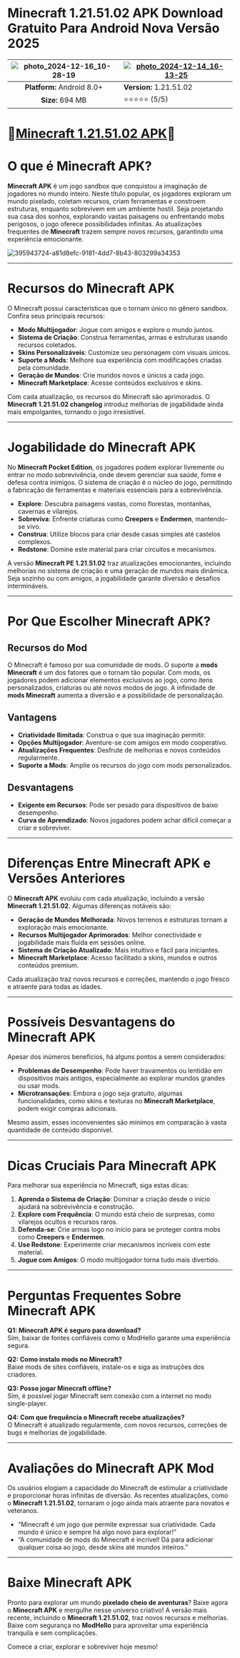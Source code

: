 # Minecraft 1.21.51.02 APK Download Gratuito Para Android Nova Versão 2025

| ![photo_2024-12-16_10-28-19](https://github.com/user-attachments/assets/87927af1-36aa-4eaa-a92b-5c4587919122) | [![photo_2024-12-14_16-13-25](https://github.com/user-attachments/assets/e5669b9b-ceb5-4ad5-ae26-8a135ac161df)](https://aloapk.com/minecraft/)  |
|:-------------------------------------------------:|-----------------------|
| **Platform:** Android 8.0+                        | **Version:** 1.21.51.02        |
| **Size:** 694 MB                                | ⭐️⭐️⭐️⭐️⭐️ (5/5) |


# 🌻[Minecraft 1.21.51.02 APK](https://aloapk.com/minecraft/)🌻

# O que é Minecraft APK?

**Minecraft APK** é um jogo sandbox que conquistou a imaginação de jogadores no mundo inteiro. Neste título popular, os jogadores exploram um mundo pixelado, coletam recursos, criam ferramentas e constroem estruturas, enquanto sobrevivem em um ambiente hostil. Seja projetando sua casa dos sonhos, explorando vastas paisagens ou enfrentando mobs perigosos, o jogo oferece possibilidades infinitas. As atualizações frequentes de **Minecraft** trazem sempre novos recursos, garantindo uma experiência emocionante.

![395943724-a81d8efc-9181-4dd7-8b43-803299a34353](https://github.com/user-attachments/assets/39f5f694-e38c-4272-9a8a-0810d1c74eaf)

---

# Recursos do Minecraft APK

O Minecraft possui características que o tornam único no gênero sandbox. Confira seus principais recursos:

- **Modo Multijogador**: Jogue com amigos e explore o mundo juntos.
- **Sistema de Criação**: Construa ferramentas, armas e estruturas usando recursos coletados.
- **Skins Personalizáveis**: Customize seu personagem com visuais únicos.
- **Suporte a Mods**: Melhore sua experiência com modificações criadas pela comunidade.
- **Geração de Mundos**: Crie mundos novos e únicos a cada jogo.
- **Minecraft Marketplace**: Acesse conteúdos exclusivos e skins.

Com cada atualização, os recursos do Minecraft são aprimorados. O **Minecraft 1.21.51.02 changelog** introduz melhorias de jogabilidade ainda mais empolgantes, tornando o jogo irresistível.

---

# Jogabilidade do Minecraft APK

No **Minecraft Pocket Edition**, os jogadores podem explorar livremente ou entrar no modo sobrevivência, onde devem gerenciar sua saúde, fome e defesa contra inimigos. O sistema de criação é o núcleo do jogo, permitindo a fabricação de ferramentas e materiais essenciais para a sobrevivência.

- **Explore**: Descubra paisagens vastas, como florestas, montanhas, cavernas e vilarejos.
- **Sobreviva**: Enfrente criaturas como **Creepers** e **Endermen**, mantendo-se vivo.
- **Construa**: Utilize blocos para criar desde casas simples até castelos complexos.
- **Redstone**: Domine este material para criar circuitos e mecanismos.

A versão **Minecraft PE 1.21.51.02** traz atualizações emocionantes, incluindo melhorias no sistema de criação e uma geração de mundos mais dinâmica. Seja sozinho ou com amigos, a jogabilidade garante diversão e desafios intermináveis.

---

# Por Que Escolher Minecraft APK?

## Recursos do Mod

O Minecraft é famoso por sua comunidade de mods. O suporte a **mods Minecraft** é um dos fatores que o tornam tão popular. Com mods, os jogadores podem adicionar elementos exclusivos ao jogo, como itens personalizados, criaturas ou até novos modos de jogo. A infinidade de **mods Minecraft** aumenta a diversão e a possibilidade de personalização.

## Vantagens
- **Criatividade Ilimitada**: Construa o que sua imaginação permitir.
- **Opções Multijogador**: Aventure-se com amigos em modo cooperativo.
- **Atualizações Frequentes**: Desfrute de melhorias e novos conteúdos regularmente.
- **Suporte a Mods**: Amplie os recursos do jogo com mods personalizados.

## Desvantagens
- **Exigente em Recursos**: Pode ser pesado para dispositivos de baixo desempenho.
- **Curva de Aprendizado**: Novos jogadores podem achar difícil começar a criar e sobreviver.

---

# Diferenças Entre Minecraft APK e Versões Anteriores

O **Minecraft APK** evoluiu com cada atualização, incluindo a versão **Minecraft 1.21.51.02**. Algumas diferenças notáveis são:

- **Geração de Mundos Melhorada**: Novos terrenos e estruturas tornam a exploração mais emocionante.
- **Recursos Multijogador Aprimorados**: Melhor conectividade e jogabilidade mais fluida em sessões online.
- **Sistema de Criação Atualizado**: Mais intuitivo e fácil para iniciantes.
- **Minecraft Marketplace**: Acesso facilitado a skins, mundos e outros conteúdos premium.

Cada atualização traz novos recursos e correções, mantendo o jogo fresco e atraente para todas as idades.

---

# Possíveis Desvantagens do Minecraft APK

Apesar dos inúmeros benefícios, há alguns pontos a serem considerados:

- **Problemas de Desempenho**: Pode haver travamentos ou lentidão em dispositivos mais antigos, especialmente ao explorar mundos grandes ou usar mods.
- **Microtransações**: Embora o jogo seja gratuito, algumas funcionalidades, como skins e texturas no **Minecraft Marketplace**, podem exigir compras adicionais.

Mesmo assim, esses inconvenientes são mínimos em comparação à vasta quantidade de conteúdo disponível.

---

# Dicas Cruciais Para Minecraft APK

Para melhorar sua experiência no Minecraft, siga estas dicas:

1. **Aprenda o Sistema de Criação**: Dominar a criação desde o início ajudará na sobrevivência e construção.
2. **Explore com Frequência**: O mundo está cheio de surpresas, como vilarejos ocultos e recursos raros.
3. **Defenda-se**: Crie armas logo no início para se proteger contra mobs como **Creepers** e **Endermen**.
4. **Use Redstone**: Experimente criar mecanismos incríveis com este material.
5. **Jogue com Amigos**: O modo multijogador torna tudo mais divertido.

---

# Perguntas Frequentes Sobre Minecraft APK

**Q1: Minecraft APK é seguro para download?**  
Sim, baixar de fontes confiáveis como o ModHello garante uma experiência segura.

**Q2: Como instalo mods no Minecraft?**  
Baixe mods de sites confiáveis, instale-os e siga as instruções dos criadores.

**Q3: Posso jogar Minecraft offline?**  
Sim, é possível jogar Minecraft sem conexão com a internet no modo single-player.

**Q4: Com que frequência o Minecraft recebe atualizações?**  
O Minecraft é atualizado regularmente, com novos recursos, correções de bugs e melhorias de jogabilidade.

---

# Avaliações do Minecraft APK Mod

Os usuários elogiam a capacidade do Minecraft de estimular a criatividade e proporcionar horas infinitas de diversão. As recentes atualizações, como o **Minecraft 1.21.51.02**, tornaram o jogo ainda mais atraente para novatos e veteranos.

- “Minecraft é um jogo que permite expressar sua criatividade. Cada mundo é único e sempre há algo novo para explorar!”  
- “A comunidade de mods do Minecraft é incrível! Dá para adicionar qualquer coisa ao jogo, desde skins até mundos inteiros.”

---

# Baixe Minecraft APK

Pronto para explorar um mundo **pixelado cheio de aventuras**? Baixe agora o **Minecraft APK** e mergulhe nesse universo criativo! A versão mais recente, incluindo o **Minecraft 1.21.51.02**, traz novos recursos e melhorias. Baixe com segurança no **ModHello** para aproveitar uma experiência tranquila e sem complicações.

Comece a criar, explorar e sobreviver hoje mesmo!
